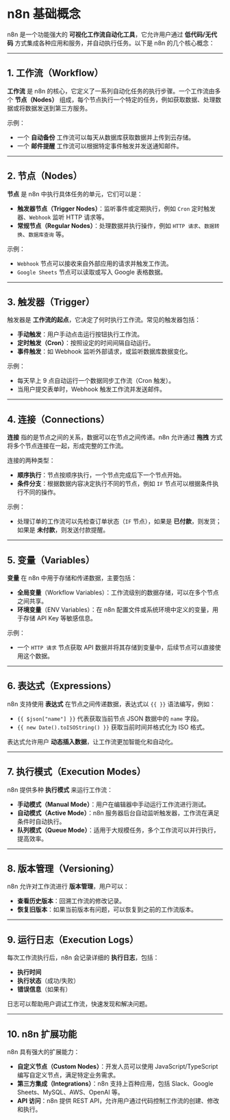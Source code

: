 # n8n 基础概念

n8n 是一个功能强大的 **可视化工作流自动化工具**，它允许用户通过 **低代码/无代码** 方式集成各种应用和服务，并自动执行任务。以下是 n8n 的几个核心概念：

---

## 1. 工作流（Workflow）

**工作流** 是 n8n 的核心，它定义了一系列自动化任务的执行步骤。一个工作流由多个 **节点（Nodes）** 组成，每个节点执行一个特定的任务，例如获取数据、处理数据或将数据发送到第三方服务。

示例：
- 一个 **自动备份** 工作流可以每天从数据库获取数据并上传到云存储。
- 一个 **邮件提醒** 工作流可以根据特定事件触发并发送通知邮件。

---

## 2. 节点（Nodes）

**节点** 是 n8n 中执行具体任务的单元，它们可以是：
- **触发器节点（Trigger Nodes）**：监听事件或定期执行，例如 `Cron` 定时触发器、`Webhook` 监听 HTTP 请求等。
- **常规节点（Regular Nodes）**：处理数据并执行操作，例如 `HTTP 请求`、`数据转换`、`数据库查询` 等。

示例：
- `Webhook` 节点可以接收来自外部应用的请求并触发工作流。
- `Google Sheets` 节点可以读取或写入 Google 表格数据。

---

## 3. 触发器（Trigger）

触发器是 **工作流的起点**，它决定了何时执行工作流。常见的触发器包括：
- **手动触发**：用户手动点击运行按钮执行工作流。
- **定时触发（Cron）**：按照设定的时间间隔自动运行。
- **事件触发**：如 Webhook 监听外部请求，或监听数据库数据变化。

示例：
- 每天早上 9 点自动运行一个数据同步工作流（Cron 触发）。
- 当用户提交表单时，Webhook 触发工作流并发送邮件。

---

## 4. 连接（Connections）

**连接** 指的是节点之间的关系，数据可以在节点之间传递。n8n 允许通过 **拖拽** 方式将多个节点连接在一起，形成完整的工作流。

连接的两种类型：
- **顺序执行**：节点按顺序执行，一个节点完成后下一个节点开始。
- **条件分支**：根据数据内容决定执行不同的节点，例如 `IF` 节点可以根据条件执行不同的操作。

示例：
- 处理订单的工作流可以先检查订单状态（`IF` 节点），如果是 **已付款**，则发货；如果是 **未付款**，则发送付款提醒。

---

## 5. 变量（Variables）

**变量** 在 n8n 中用于存储和传递数据，主要包括：
- **全局变量**（Workflow Variables）：工作流级别的数据存储，可以在多个节点之间共享。
- **环境变量**（ENV Variables）：在 n8n 配置文件或系统环境中定义的变量，用于存储 API Key 等敏感信息。

示例：
- 一个 `HTTP 请求` 节点获取 API 数据并将其存储到变量中，后续节点可以直接使用这个数据。

---

## 6. 表达式（Expressions）

n8n 支持使用 **表达式** 在节点之间传递数据，表达式以 `{{ }}` 语法编写，例如：
- `{{ $json["name"] }}` 代表获取当前节点 JSON 数据中的 `name` 字段。
- `{{ new Date().toISOString() }}` 获取当前时间并格式化为 ISO 格式。

表达式允许用户 **动态插入数据**，让工作流更加智能化和自动化。

---

## 7. 执行模式（Execution Modes）

n8n 提供多种 **执行模式** 来运行工作流：
- **手动模式（Manual Mode）**：用户在编辑器中手动运行工作流进行测试。
- **自动模式（Active Mode）**：n8n 服务器后台自动监听触发器，工作流在满足条件时自动执行。
- **队列模式（Queue Mode）**：适用于大规模任务，多个工作流可以并行执行，提高效率。

---

## 8. 版本管理（Versioning）

n8n 允许对工作流进行 **版本管理**，用户可以：
- **查看历史版本**：回溯工作流的修改记录。
- **恢复旧版本**：如果当前版本有问题，可以恢复到之前的工作流版本。

---

## 9. 运行日志（Execution Logs）

每次工作流执行后，n8n 会记录详细的 **执行日志**，包括：
- **执行时间**
- **执行状态**（成功/失败）
- **错误信息**（如果有）

日志可以帮助用户调试工作流，快速发现和解决问题。

---

## 10. n8n 扩展功能

n8n 具有强大的扩展能力：
- **自定义节点（Custom Nodes）**：开发人员可以使用 JavaScript/TypeScript 编写自定义节点，满足特定业务需求。
- **第三方集成（Integrations）**：n8n 支持上百种应用，包括 Slack、Google Sheets、MySQL、AWS、OpenAI 等。
- **API 访问**：n8n 提供 REST API，允许用户通过代码控制工作流的创建、修改和执行。

